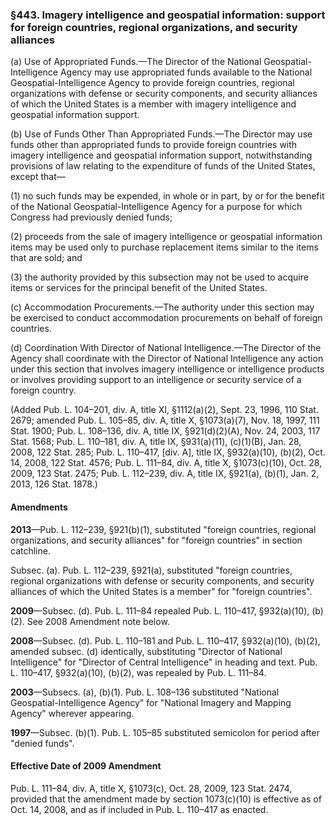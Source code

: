 ### §443. Imagery intelligence and geospatial information: support for foreign countries, regional organizations, and security alliances ###

(a) Use of Appropriated Funds.—The Director of the National Geospatial-Intelligence Agency may use appropriated funds available to the National Geospatial-Intelligence Agency to provide foreign countries, regional organizations with defense or security components, and security alliances of which the United States is a member with imagery intelligence and geospatial information support.

(b) Use of Funds Other Than Appropriated Funds.—The Director may use funds other than appropriated funds to provide foreign countries with imagery intelligence and geospatial information support, notwithstanding provisions of law relating to the expenditure of funds of the United States, except that—

(1) no such funds may be expended, in whole or in part, by or for the benefit of the National Geospatial-Intelligence Agency for a purpose for which Congress had previously denied funds;

(2) proceeds from the sale of imagery intelligence or geospatial information items may be used only to purchase replacement items similar to the items that are sold; and

(3) the authority provided by this subsection may not be used to acquire items or services for the principal benefit of the United States.

(c) Accommodation Procurements.—The authority under this section may be exercised to conduct accommodation procurements on behalf of foreign countries.

(d) Coordination With Director of National Intelligence.—The Director of the Agency shall coordinate with the Director of National Intelligence any action under this section that involves imagery intelligence or intelligence products or involves providing support to an intelligence or security service of a foreign country.

(Added Pub. L. 104–201, div. A, title XI, §1112(a)(2), Sept. 23, 1996, 110 Stat. 2679; amended Pub. L. 105–85, div. A, title X, §1073(a)(7), Nov. 18, 1997, 111 Stat. 1900; Pub. L. 108–136, div. A, title IX, §921(d)(2)(A), Nov. 24, 2003, 117 Stat. 1568; Pub. L. 110–181, div. A, title IX, §931(a)(11), (c)(1)(B), Jan. 28, 2008, 122 Stat. 285; Pub. L. 110–417, [div. A], title IX, §932(a)(10), (b)(2), Oct. 14, 2008, 122 Stat. 4576; Pub. L. 111–84, div. A, title X, §1073(c)(10), Oct. 28, 2009, 123 Stat. 2475; Pub. L. 112–239, div. A, title IX, §921(a), (b)(1), Jan. 2, 2013, 126 Stat. 1878.)

#### Amendments ####

**2013**—Pub. L. 112–239, §921(b)(1), substituted "foreign countries, regional organizations, and security alliances" for "foreign countries" in section catchline.

Subsec. (a). Pub. L. 112–239, §921(a), substituted "foreign countries, regional organizations with defense or security components, and security alliances of which the United States is a member" for "foreign countries".

**2009**—Subsec. (d). Pub. L. 111–84 repealed Pub. L. 110–417, §932(a)(10), (b)(2). See 2008 Amendment note below.

**2008**—Subsec. (d). Pub. L. 110–181 and Pub. L. 110–417, §932(a)(10), (b)(2), amended subsec. (d) identically, substituting "Director of National Intelligence" for "Director of Central Intelligence" in heading and text. Pub. L. 110–417, §932(a)(10), (b)(2), was repealed by Pub. L. 111–84.

**2003**—Subsecs. (a), (b)(1). Pub. L. 108–136 substituted "National Geospatial-Intelligence Agency" for "National Imagery and Mapping Agency" wherever appearing.

**1997**—Subsec. (b)(1). Pub. L. 105–85 substituted semicolon for period after "denied funds".

#### Effective Date of 2009 Amendment ####

Pub. L. 111–84, div. A, title X, §1073(c), Oct. 28, 2009, 123 Stat. 2474, provided that the amendment made by section 1073(c)(10) is effective as of Oct. 14, 2008, and as if included in Pub. L. 110–417 as enacted.